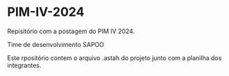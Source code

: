 # PIM-IV-2024

Repisitório com a postagem do PIM IV 2024.

Time de desenvolvimento SAPOO

Este rpositório contem o arquivo .astah do projeto junto com a planilha dos integrantes.
